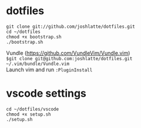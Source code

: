 dotfiles
========
```
git clone git://github.com/joshlatte/dotfiles.git
cd ~/dotfiles
chmod +x bootstrap.sh
./bootstrap.sh
```

Vundle (https://github.com/VundleVim/Vundle.vim)  
`$git clone git@github.com:joshlatte/dotfiles.git ~/.vim/bundle/Vundle.vim`  
Launch vim and run `:PluginInstall`

vscode settings
========
```
cd ~/dotfiles/vscode
chmod +x setup.sh
./setup.sh
```
